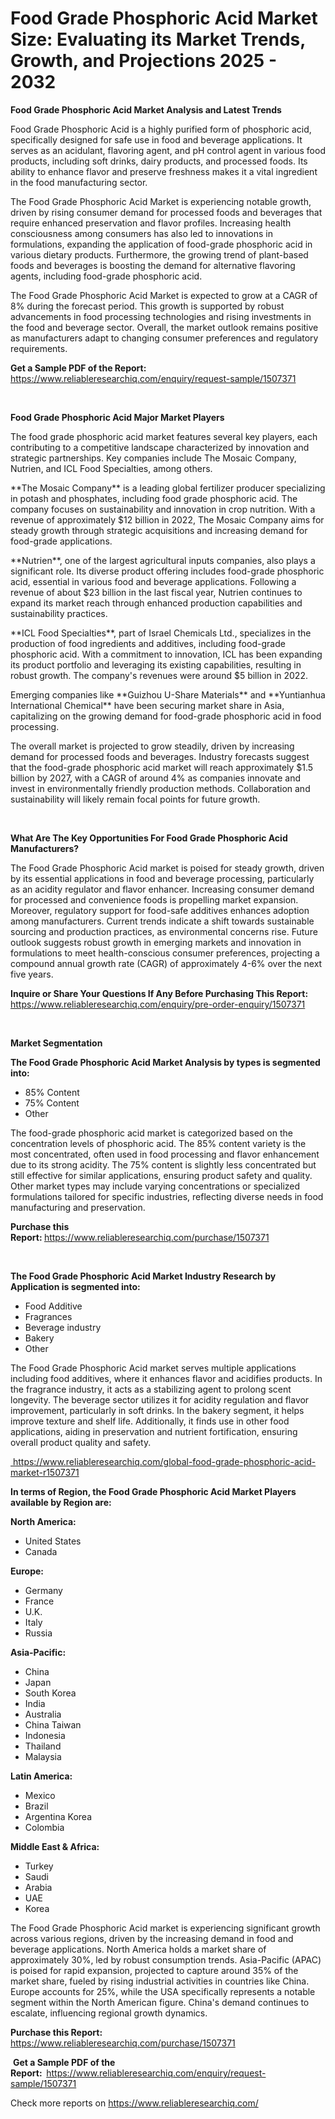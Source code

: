 <p><h1>Food Grade Phosphoric Acid Market Size: Evaluating its Market Trends, Growth, and Projections 2025 - 2032</h1></p><p><strong>Food Grade Phosphoric Acid Market Analysis and Latest Trends</strong></p>
<p><p>Food Grade Phosphoric Acid is a highly purified form of phosphoric acid, specifically designed for safe use in food and beverage applications. It serves as an acidulant, flavoring agent, and pH control agent in various food products, including soft drinks, dairy products, and processed foods. Its ability to enhance flavor and preserve freshness makes it a vital ingredient in the food manufacturing sector.</p><p>The Food Grade Phosphoric Acid Market is experiencing notable growth, driven by rising consumer demand for processed foods and beverages that require enhanced preservation and flavor profiles. Increasing health consciousness among consumers has also led to innovations in formulations, expanding the application of food-grade phosphoric acid in various dietary products. Furthermore, the growing trend of plant-based foods and beverages is boosting the demand for alternative flavoring agents, including food-grade phosphoric acid.</p><p>The Food Grade Phosphoric Acid Market is expected to grow at a CAGR of 8% during the forecast period. This growth is supported by robust advancements in food processing technologies and rising investments in the food and beverage sector. Overall, the market outlook remains positive as manufacturers adapt to changing consumer preferences and regulatory requirements.</p></p>
<p><strong>Get a Sample PDF of the Report:&nbsp;</strong> <a href="https://www.reliableresearchiq.com/enquiry/request-sample/1507371?utm_campaign=2927&utm_medium=2&utm_source=Github&utm_content=ia&utm_term=23032025&utm_id=food-grade-phosphoric-acid">https://www.reliableresearchiq.com/enquiry/request-sample/1507371</a></p>
<p>&nbsp;</p>
<p><strong>Food Grade Phosphoric Acid Major Market Players</strong></p>
<p><p>The food grade phosphoric acid market features several key players, each contributing to a competitive landscape characterized by innovation and strategic partnerships. Key companies include The Mosaic Company, Nutrien, and ICL Food Specialties, among others.</p><p>**The Mosaic Company** is a leading global fertilizer producer specializing in potash and phosphates, including food grade phosphoric acid. The company focuses on sustainability and innovation in crop nutrition. With a revenue of approximately $12 billion in 2022, The Mosaic Company aims for steady growth through strategic acquisitions and increasing demand for food-grade applications.</p><p>**Nutrien**, one of the largest agricultural inputs companies, also plays a significant role. Its diverse product offering includes food-grade phosphoric acid, essential in various food and beverage applications. Following a revenue of about $23 billion in the last fiscal year, Nutrien continues to expand its market reach through enhanced production capabilities and sustainability practices.</p><p>**ICL Food Specialties**, part of Israel Chemicals Ltd., specializes in the production of food ingredients and additives, including food-grade phosphoric acid. With a commitment to innovation, ICL has been expanding its product portfolio and leveraging its existing capabilities, resulting in robust growth. The company's revenues were around $5 billion in 2022.</p><p>Emerging companies like **Guizhou U-Share Materials** and **Yuntianhua International Chemical** have been securing market share in Asia, capitalizing on the growing demand for food-grade phosphoric acid in food processing.</p><p>The overall market is projected to grow steadily, driven by increasing demand for processed foods and beverages. Industry forecasts suggest that the food-grade phosphoric acid market will reach approximately $1.5 billion by 2027, with a CAGR of around 4% as companies innovate and invest in environmentally friendly production methods. Collaboration and sustainability will likely remain focal points for future growth.</p></p>
<p>&nbsp;</p>
<p><strong>What Are The Key Opportunities For Food Grade Phosphoric Acid Manufacturers?</strong></p>
<p><p>The Food Grade Phosphoric Acid market is poised for steady growth, driven by its essential applications in food and beverage processing, particularly as an acidity regulator and flavor enhancer. Increasing consumer demand for processed and convenience foods is propelling market expansion. Moreover, regulatory support for food-safe additives enhances adoption among manufacturers. Current trends indicate a shift towards sustainable sourcing and production practices, as environmental concerns rise. Future outlook suggests robust growth in emerging markets and innovation in formulations to meet health-conscious consumer preferences, projecting a compound annual growth rate (CAGR) of approximately 4-6% over the next five years.</p></p>
<p><strong>Inquire or Share Your Questions If Any Before Purchasing This Report:</strong> <a href="https://www.reliableresearchiq.com/enquiry/pre-order-enquiry/1507371?utm_campaign=2927&utm_medium=2&utm_source=Github&utm_content=ia&utm_term=23032025&utm_id=food-grade-phosphoric-acid">https://www.reliableresearchiq.com/enquiry/pre-order-enquiry/1507371</a></p>
<p>&nbsp;</p>
<p><strong>Market Segmentation</strong></p>
<p><strong>The Food Grade Phosphoric Acid Market Analysis by types is segmented into:</strong></p>
<p><ul><li>85% Content</li><li>75% Content</li><li>Other</li></ul></p>
<p><p>The food-grade phosphoric acid market is categorized based on the concentration levels of phosphoric acid. The 85% content variety is the most concentrated, often used in food processing and flavor enhancement due to its strong acidity. The 75% content is slightly less concentrated but still effective for similar applications, ensuring product safety and quality. Other market types may include varying concentrations or specialized formulations tailored for specific industries, reflecting diverse needs in food manufacturing and preservation.</p></p>
<p><strong>Purchase this Report:&nbsp;</strong><a href="https://www.reliableresearchiq.com/purchase/1507371?utm_campaign=2927&utm_medium=2&utm_source=Github&utm_content=ia&utm_term=23032025&utm_id=food-grade-phosphoric-acid">https://www.reliableresearchiq.com/purchase/1507371</a></p>
<p>&nbsp;</p>
<p><strong>The Food Grade Phosphoric Acid Market Industry Research by Application is segmented into:</strong></p>
<p><ul><li>Food Additive</li><li>Fragrances</li><li>Beverage industry</li><li>Bakery</li><li>Other</li></ul></p>
<p><p>The Food Grade Phosphoric Acid market serves multiple applications including food additives, where it enhances flavor and acidifies products. In the fragrance industry, it acts as a stabilizing agent to prolong scent longevity. The beverage sector utilizes it for acidity regulation and flavor improvement, particularly in soft drinks. In the bakery segment, it helps improve texture and shelf life. Additionally, it finds use in other food applications, aiding in preservation and nutrient fortification, ensuring overall product quality and safety.</p></p>
<p><a href="https://www.reliableresearchiq.com/global-food-grade-phosphoric-acid-market-r1507371?utm_campaign=2927&utm_medium=2&utm_source=Github&utm_content=ia&utm_term=23032025&utm_id=food-grade-phosphoric-acid">&nbsp;https://www.reliableresearchiq.com/global-food-grade-phosphoric-acid-market-r1507371</a></p>
<p><strong>In terms of Region, the Food Grade Phosphoric Acid Market Players available by Region are:</strong></p>
<p>
    <p> <strong> North America: </strong>
        <ul>
            <li>United States</li>
            <li>Canada</li>
        </ul>
        </p> 
    <p> <strong> Europe: </strong>
        <ul>
            <li>Germany</li>
            <li>France</li>
            <li>U.K.</li>
            <li>Italy</li>
            <li>Russia</li>
        </ul>
        </p> 
    <p> <strong> Asia-Pacific: </strong>
        <ul>
            <li>China</li>
            <li>Japan</li>
            <li>South Korea</li>
            <li>India</li>
            <li>Australia</li>
            <li>China Taiwan</li>
            <li>Indonesia</li>
            <li>Thailand</li>
            <li>Malaysia</li>
        </ul>
        </p> 
    <p> <strong> Latin America: </strong>
        <ul>
            <li>Mexico</li>
            <li>Brazil</li>
            <li>Argentina Korea</li>
            <li>Colombia</li>
        </ul>
        </p> 
    <p> <strong> Middle East & Africa: </strong>
        <ul>
            <li>Turkey</li>
            <li>Saudi</li>
            <li>Arabia</li>
            <li>UAE</li>
            <li>Korea</li>
        </ul>
    </p>
    </p>
<p><p>The Food Grade Phosphoric Acid market is experiencing significant growth across various regions, driven by the increasing demand in food and beverage applications. North America holds a market share of approximately 30%, led by robust consumption trends. Asia-Pacific (APAC) is poised for rapid expansion, projected to capture around 35% of the market share, fueled by rising industrial activities in countries like China. Europe accounts for 25%, while the USA specifically represents a notable segment within the North American figure. China's demand continues to escalate, influencing regional growth dynamics.</p></p>
<p><strong>Purchase this Report: </strong><a href="https://www.reliableresearchiq.com/purchase/1507371?utm_campaign=2927&utm_medium=2&utm_source=Github&utm_content=ia&utm_term=23032025&utm_id=food-grade-phosphoric-acid">https://www.reliableresearchiq.com/purchase/1507371</a></p>
<p>&nbsp;<strong>Get a Sample PDF of the Report:&nbsp;&nbsp;</strong><a href="https://www.reliableresearchiq.com/enquiry/request-sample/1507371?utm_campaign=2927&utm_medium=2&utm_source=Github&utm_content=ia&utm_term=23032025&utm_id=food-grade-phosphoric-acid">https://www.reliableresearchiq.com/enquiry/request-sample/1507371</a></p>
<p><strong></strong></p>
<p>Check more reports on <a href="https://www.reliableresearchiq.com/?utm_campaign=2927&utm_medium=2&utm_source=Github&utm_content=ia&utm_term=23032025&utm_id=food-grade-phosphoric-acid">https://www.reliableresearchiq.com/</a></p>